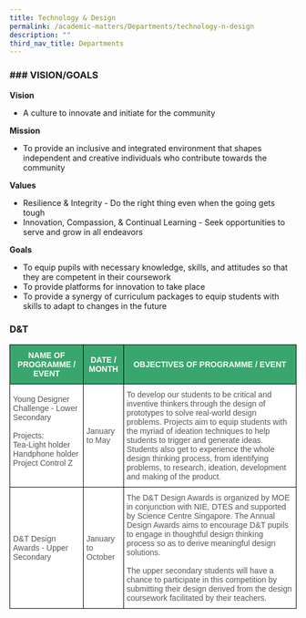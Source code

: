 ```yaml
---
title: Technology & Design
permalink: /academic-matters/Departments/technology-n-design
description: ""
third_nav_title: Departments
---
```

### ### VISION/GOALS

**Vision**

*   A culture to innovate and initiate for the community


**Mission**

*   To provide an inclusive and integrated environment that shapes independent and creative individuals who contribute towards the community

  

**Values**

*   Resilience & Integrity - Do the right thing even when the going gets tough
*   Innovation, Compassion, & Continual Learning - Seek opportunities to serve and grow in all endeavors

**Goals**

*   To equip pupils with necessary knowledge, skills, and attitudes so that they are competent in their coursework
*   To provide platforms for innovation to take place
*   To provide a synergy of curriculum packages to equip students with skills to adapt to changes in the future

### D&T
<style type="text/css">
.tg  {border-collapse:collapse;border-spacing:0;}
.tg td{border-color:black;border-style:solid;border-width:1px;font-family:Arial, sans-serif;font-size:14px;
  overflow:hidden;padding:10px 5px;word-break:normal;}
.tg th{border-color:black;border-style:solid;border-width:1px;font-family:Arial, sans-serif;font-size:14px;
  font-weight:normal;overflow:hidden;padding:10px 5px;word-break:normal;}
.tg .tg-k0s0{background-color:#3AA66F;color:#FFF;font-weight:bold;text-align:center;vertical-align:middle}
.tg .tg-mwz3{background-color:#FFF;color:#565656;text-align:left;vertical-align:middle}
.tg .tg-njgx{background-color:#FFF;color:#565656;text-align:left;vertical-align:top}
</style>
<table class="tg">
<thead>
  <tr>
    <th class="tg-k0s0"><span style="color:#FFF;background-color:#3AA66F">NAME OF PROGRAMME / EVENT</span></th>
    <th class="tg-k0s0"><span style="color:#FFF;background-color:#3AA66F">DATE / MONTH</span></th>
    <th class="tg-k0s0"><span style="color:#FFF;background-color:#3AA66F">OBJECTIVES OF PROGRAMME / EVENT</span></th>
  </tr>
</thead>
<tbody>
  <tr>
    <td class="tg-mwz3"><span style="color:#565656">Young Designer Challenge - Lower Secondary</span><br><br><span style="color:#565656">Projects:</span><br><span style="color:#565656">Tea-Light holder</span><br><span style="color:#565656">Handphone holder</span><br><span style="color:#565656">Project Control Z</span><br><br></td>
    <td class="tg-mwz3"><span style="color:#565656">January to May</span></td>
    <td class="tg-njgx">To develop our students to be critical and inventive thinkers through the design of prototypes to solve real-world design problems. Projects aim to equip students with the myriad of ideation techniques to help students to trigger and generate ideas.<br><span style="background-color:initial">Students also get to experience the whole design thinking process, from identifying problems, to research, ideation, development and making of the product.</span></td>
  </tr>
  <tr>
    <td class="tg-mwz3"><span style="color:#565656">D&amp;T Design Awards  - Upper Secondary</span><br></td>
    <td class="tg-mwz3"><span style="color:#565656">January to October</span><br></td>
    <td class="tg-njgx"><span style="background-color:initial">The D&amp;T Design Awards is organized by MOE in conjunction with NIE, DTES and supported by Science Centre Singapore.  The Annual Design Awards aims to encourage D&amp;T pupils to engage in thoughtful design thinking process so as to derive meaningful design solutions.</span><br><br><span style="background-color:initial">The upper secondary students will have a chance to participate in this competition by submitting their design derived from the design coursework facilitated by their teachers.</span></td>
  </tr>
</tbody>
</table>